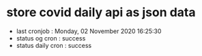 # store covid daily api as json data

- last cronjob : Monday, 02 November 2020 16:25:30
- status og cron : success
- status daily cron : success
      
      